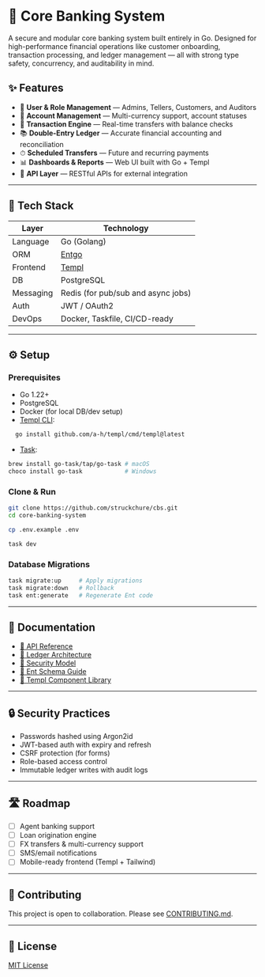 # 🏦 Core Banking System

A secure and modular core banking system built entirely in Go. Designed for high-performance financial operations like customer onboarding, transaction processing, and ledger management — all with strong type safety, concurrency, and auditability in mind.

## ✨ Features

- 🔐 **User & Role Management** — Admins, Tellers, Customers, and Auditors
- 🏦 **Account Management** — Multi-currency support, account statuses
- 💸 **Transaction Engine** — Real-time transfers with balance checks
- 📚 **Double-Entry Ledger** — Accurate financial accounting and reconciliation
- ⏱ **Scheduled Transfers** — Future and recurring payments
- 📊 **Dashboards & Reports** — Web UI built with Go + Templ
- 📡 **API Layer** — RESTful APIs for external integration

---

## 🧱 Tech Stack

| Layer        | Technology       |
|--------------|------------------|
| Language     | Go (Golang)      |
| ORM          | [Entgo](https://entgo.io) |
| Frontend     | [Templ](https://templ.guide) |
| DB           | PostgreSQL       |
| Messaging    | Redis (for pub/sub and async jobs) |
| Auth         | JWT / OAuth2     |
| DevOps       | Docker, Taskfile, CI/CD-ready |

---

## ⚙️ Setup

### Prerequisites

- Go 1.22+
- PostgreSQL
- Docker (for local DB/dev setup)
- [Templ CLI](https://templ.guide/):  
```bash
  go install github.com/a-h/templ/cmd/templ@latest
````

* [Task](https://taskfile.dev/):

```bash
brew install go-task/tap/go-task # macOS  
choco install go-task            # Windows  
```

### Clone & Run

```bash
git clone https://github.com/struckchure/cbs.git
cd core-banking-system

cp .env.example .env

task dev
```

### Database Migrations

```bash
task migrate:up     # Apply migrations
task migrate:down   # Rollback
task ent:generate   # Regenerate Ent code
```

---

## 📘 Documentation

* [📄 API Reference](docs/api.md)
* [🧾 Ledger Architecture](docs/ledger.md)
* [🔐 Security Model](docs/security.md)
* [🧠 Ent Schema Guide](docs/ent.md)
* [🎨 Templ Component Library](docs/frontend.md)

---

## 🔒 Security Practices

* Passwords hashed using Argon2id
* JWT-based auth with expiry and refresh
* CSRF protection (for forms)
* Role-based access control
* Immutable ledger writes with audit logs

---

## 🛣 Roadmap

* [ ] Agent banking support
* [ ] Loan origination engine
* [ ] FX transfers & multi-currency support
* [ ] SMS/email notifications
* [ ] Mobile-ready frontend (Templ + Tailwind)

---

## 🤝 Contributing

This project is open to collaboration. Please see [CONTRIBUTING.md](CONTRIBUTING.md).

---

## 📄 License

[MIT License](LICENSE)
